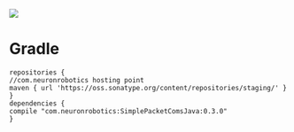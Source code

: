 ![](https://img.shields.io/nexus/r/https/oss.sonatype.org/com.neuronrobotics/SimplePacketComsJava.svg?style=flat)

# Gradle 

```
repositories {
//com.neuronrobotics hosting point
maven { url 'https://oss.sonatype.org/content/repositories/staging/' }
}
dependencies {
compile "com.neuronrobotics:SimplePacketComsJava:0.3.0"
}
```

